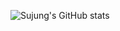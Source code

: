 
![Sujung's GitHub stats](https://github-readme-stats.vercel.app/api?username=chock-cho&show_icons=true&theme=dracula)
